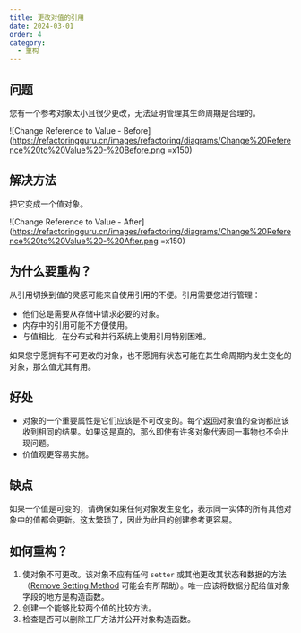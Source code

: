 ```yaml
---
title: 更改对值的引用
date: 2024-03-01
order: 4
category:
  - 重构
---
```


## 问题

您有一个参考对象太小且很少更改，无法证明管理其生命周期是合理的。

![Change Reference to Value - Before](https://refactoringguru.cn/images/refactoring/diagrams/Change%20Reference%20to%20Value%20-%20Before.png =x150)

## 解决方法

把它变成一个值对象。

![Change Reference to Value - After](https://refactoringguru.cn/images/refactoring/diagrams/Change%20Reference%20to%20Value%20-%20After.png =x150)

## 为什么要重构？

从引用切换到值的灵感可能来自使用引用的不便。引用需要您进行管理：

* 他们总是需要从存储中请求必要的对象。
* 内存中的引用可能不方便使用。
* 与值相比，在分布式和并行系统上使用引用特别困难。

如果您宁愿拥有不可更改的对象，也不愿拥有状态可能在其生命周期内发生变化的对象，那么值尤其有用。

## 好处

* 对象的一个​​重要属性是它们应该是不可改变的。每个返回对象值的查询都应该收到相同的结果。如果这是真的，那么即使有许多对象代表同一事物也不会出现问题。
* 价值观更容易实施。

## 缺点

如果一个值是可变的，请确保如果任何对象发生变化，表示同一实体的所有其他对象中的值都会更新。这太繁琐了，因此为此目的创建参考更容易。

## 如何重构？

1. 使对象不可更改。该对象不应有任何 `setter` 或其他更改其状态和数据的方法（[Remove Setting Method](../simplifying-method-calls/remove-setting-method.md) 可能会有所帮助）。唯一应该将数据分配给值对象字段的地方是构造函数。
2. 创建一个能够比较两个值的比较方法。
3. 检查是否可以删除工厂方法并公开对象构造函数。
